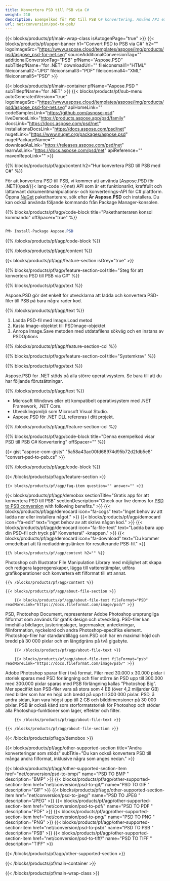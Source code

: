 ```yaml
---
title: Konvertera PSD till PSB via C#
weight: 210
description: Exempelkod för PSD till PSB C# konvertering. Använd API exempelkod för batch PSD-filer till PSB konvertering inom VB.NET, ASP.NET eller någon .NET-baserad applikation.
url: net/conversion/psd-to-psb/
---
```


{{< blocks/products/pf/main-wrap-class isAutogenPage="true" >}}
{{< blocks/products/pf/upper-banner h1="Convert PSD to PSB via C#" h2="" logoImageSrc="https://www.aspose.cloud/templates/aspose/img/products/psd/aspose_psd-for-net.svg" sourceAdditionalConversionTag="" additionalConversionTag="PSB" pfName="Aspose.PSD" subTitlepfName="for .NET" downloadUrl="" fileiconsmall1="HTML" fileiconsmall2="JPG" fileiconsmall3="PDF" fileiconsmall4="XML" fileiconsmall5="PSD" >}}

{{< blocks/products/pf/main-container pfName="Aspose.PSD " subTitlepfName="for .NET" >}}
{{< blocks/products/pf/sub-menu autoGeneratedVersion="true" logoImageSrc="https://www.aspose.cloud/templates/aspose/img/products/psd/aspose_psd-for-net.svg" apiHomeLink="" codeSamplesLink="https://github.com/aspose-psd" liveDemosLink="https://products.aspose.app/psd/family" docsLink="https://docs.aspose.com/psd/net" installationsDocsLink="https://docs.aspose.com/psd/net" nugetLink="https://www.nuget.org/packages/aspose.psd" nugetPackageName="" downloadAsLink="https://releases.aspose.com/psd/net" learnAsLink="https://docs.aspose.com/psd/net" apiReference="" mavenRepoLink="" >}}

{{% blocks/products/pf/agp/content h2="Hur konvertera PSD till PSB med C#" %}}

 För att konvertera PSD till PSB, vi kommer att använda
 [Aspose.PSD för .NET](/psd/{{< lang-code >}}net) 
 API som är ett funktionsrikt, kraftfullt och lättanvänt dokumentmanipulations- och konverterings-API för C# plattform. Öppna
 [NuGet](https://www.nuget.org/packages/aspose.psd) 
 pakethanterare, sök efter
 **Är Aspose.PSD** 
 och installera. Du kan också använda följande kommando från Package Manager-konsolen.

{{% blocks/products/pf/agp/code-block title="Pakethanteraren konsol kommando" offSpacer="true" %}}

```cs

PM> Install-Package Aspose.PSD

```

{{% /blocks/products/pf/agp/code-block %}}

{{% /blocks/products/pf/agp/content %}}

{{< blocks/products/pf/agp/feature-section isGrey="true" >}}

{{% blocks/products/pf/agp/feature-section-col title="Steg för att konvertera PSD till PSB via C#" %}}

{{% blocks/products/pf/agp/text %}}

 Aspose.PSD gör det enkelt för utvecklarna att ladda och konvertera PSD-filer till PSB på bara några rader kod.

{{% /blocks/products/pf/agp/text %}}

1. Ladda PSD-fil med Image.Load metod
1. Kasta Image-objektet till PSDImage-objektet
1. Anropa Image.Save metoden med utdatafilens sökväg och en instans av PSDOptions

{{% /blocks/products/pf/agp/feature-section-col %}}

{{% blocks/products/pf/agp/feature-section-col title="Systemkrav" %}}

{{% blocks/products/pf/agp/text %}}

 Aspose.PSD for .NET stöds på alla större operativsystem. Se bara till att du har följande förutsättningar.

{{% /blocks/products/pf/agp/text %}}

- Microsoft Windows eller ett kompatibelt operativsystem med .NET Framework, .NET Core.
- Utvecklingsmiljö som Microsoft Visual Studio.
- Aspose.PSD för .NET DLL refereras i ditt projekt.

{{% /blocks/products/pf/agp/feature-section-col %}}

{{% blocks/products/pf/agp/code-block title="Denna exempelkod visar PSD till PSB C# Konvertering" offSpacer="" %}}

{{< gist "aspose-com-gists" "5a58a43ac00fd68974d95b72d2fdb5e8" "convert-psd-to-psb.cs" >}}

{{% /blocks/products/pf/agp/code-block %}}

{{< /blocks/products/pf/agp/feature-section >}}

    {{< blocks/products/pf/agp/faq-item question="" answer="" >}}
 

<!-- aboutfile Starts -->

{{< blocks/products/pf/agp/demobox sectionTitle="Gratis app för att konvertera PSD till PSB" sectionDescription="Check our live demos for [PSD to PSB conversion](https://products.aspose.app/psd/conversion/psd-to-psb) with following benefits." >}}
        {{< blocks/products/pf/agp/democard icon="fa-cogs" text="Inget behov av att ladda ner eller installera något." >}}
        {{< blocks/products/pf/agp/democard icon="fa-edit" text="Inget behov av att skriva någon kod." >}}
        {{< blocks/products/pf/agp/democard icon="fa-file-text" text="Ladda bara upp din PSD-fil och tryck på\" Konvertera\” -knappen." >}}
        {{< blocks/products/pf/agp/democard icon="fa-download" text="Du kommer omedelbart att få nedladdningslänken för resulterande PSB-fil." >}}

    {{% blocks/products/pf/agp/content h2="" %}}

 Photoshop och Illustrator File Manipulation Library med möjlighet att skapa och redigera lageregenskaper, lägga till vattenstämplar, utföra grafikoperationer och konvertera ett filformat till ett annat.



    {{% /blocks/products/pf/agp/content %}}

    {{< blocks/products/pf/agp/about-file-section >}}

        {{< blocks/products/pf/agp/about-file-text fileFormat="PSD" readMoreLink="https://docs.fileformat.com/image/psd/" >}}
PSD, Photoshop Document, representerar Adobe Photoshop ursprungliga filformat som används för grafik design och utveckling. PSD-filer kan innehålla bildlager, justeringslager, lagermasker, anteckningar, filinformation, nyckelord och andra Photoshop-specifika element. Photoshop-filer har standardtillägg som.PSD och har en maximal höjd och bredd på 30 000 pixlar och en längdgräns på två gigabyte.

        {{< /blocks/products/pf/agp/about-file-text >}}

        {{< blocks/products/pf/agp/about-file-text fileFormat="psb" readMoreLink="https://docs.fileformat.com/image/psb/" >}}
Adobe Photoshop sparar filer i två format. Filer med 30.000 x 30.000 pixlar i storlek sparas med PSD förlängning och filer större än PSD upp till 300.000 med 300.000 pixlar sparas med PSB förlängning kallas ”Photoshop Big”. Mer specifikt kan PSB-filer vara så stora som 4 EB (över 4,2 miljarder GB) med bilder som har en höjd och bredd på upp till 300 000 pixlar. PSD, å andra sidan, kan vara högst upp till 2 GB och bilddimensioner på 30 000 pixlar. PSB är också känd som storformatstorlek för Photoshop och stöder alla Photoshop-funktioner som lager, effekter och filter.

        {{< /blocks/products/pf/agp/about-file-text >}}

    {{< /blocks/products/pf/agp/about-file-section >}}

{{< /blocks/products/pf/agp/demobox >}}

<!-- aboutfile Ends -->

{{< blocks/products/pf/agp/other-supported-section title="Andra konverteringar som stöds" subTitle="Du kan också konvertera PSD till många andra filformat, inklusive några som anges nedan." >}}

{{< blocks/products/pf/agp/other-supported-section-item href="net/conversion/psd-to-bmp/" name="PSD TO BMP " description="BMP" >}}
{{< blocks/products/pf/agp/other-supported-section-item href="net/conversion/psd-to-gif/" name="PSD TO GIF " description="GIF" >}}
{{< blocks/products/pf/agp/other-supported-section-item href="net/conversion/psd-to-jpeg/" name="PSD TO JPEG " description="JPEG" >}}
{{< blocks/products/pf/agp/other-supported-section-item href="net/conversion/psd-to-pdf/" name="PSD TO PDF " description="PDF" >}}
{{< blocks/products/pf/agp/other-supported-section-item href="net/conversion/psd-to-png/" name="PSD TO PNG " description="PNG" >}}
{{< blocks/products/pf/agp/other-supported-section-item href="net/conversion/psd-to-psb/" name="PSD TO PSB " description="PSB" >}}
{{< blocks/products/pf/agp/other-supported-section-item href="net/conversion/psd-to-tiff/" name="PSD TO TIFF " description="TIFF" >}}

{{< /blocks/products/pf/agp/other-supported-section >}}

{{< /blocks/products/pf/main-container >}}
    
{{< /blocks/products/pf/main-wrap-class >}}
